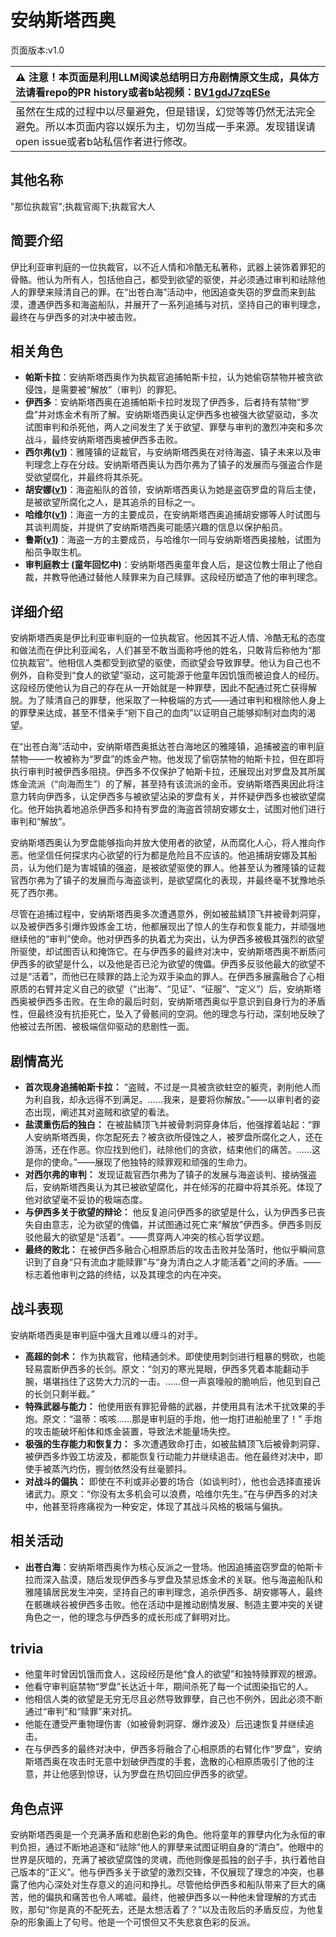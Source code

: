 # 安纳斯塔西奥
页面版本:v1.0
 

| :warning: 注意！本页面是利用LLM阅读总结明日方舟剧情原文生成，具体方法请看repo的PR history或者b站视频：[BV1gdJ7zqESe](https://www.bilibili.com/video/BV1gdJ7zqESe/)         |
|:----------------------------|
| 虽然在生成的过程中以尽量避免，但是错误，幻觉等等仍然无法完全避免。所以本页面内容以娱乐为主，切勿当成一手来源。发现错误请open issue或者b站私信作者进行修改。|



## 其他名称
"那位执裁官";执裁官阁下;执裁官大人
## 简要介绍
伊比利亚审判庭的一位执裁官，以不近人情和冷酷无私著称，武器上装饰着罪犯的骨骼。他认为所有人，包括他自己，都受到欲望的驱使，并必须通过审判和祛除他人的罪孽来赎清自己的罪。在“出苍白海”活动中，他因追查失窃的罗盘而来到盐漠，遭遇伊西多和海盗船队，并展开了一系列追捕与对抗，坚持自己的审判理念，最终在与伊西多的对决中被击败。
## 相关角色
-   **帕斯卡拉**：安纳斯塔西奥作为执裁官追捕帕斯卡拉，认为她偷窃禁物并被贪欲侵蚀，是需要被“解放”（审判）的罪犯。
-   **伊西多**：安纳斯塔西奥在追捕帕斯卡拉时发现了伊西多，后者持有禁物“罗盘”并对炼金术有所了解。安纳斯塔西奥认定伊西多也被强大欲望驱动，多次试图审判和杀死他，两人之间发生了关于欲望、罪孽与审判的激烈冲突和多次战斗，最终安纳斯塔西奥被伊西多击败。
-   **西尔弗([v1](extended_char_xi_er_fu.md))**：雅隆镇的证裁官，与安纳斯塔西奥在对待海盗、镇子未来以及审判理念上存在分歧。安纳斯塔西奥认为西尔弗为了镇子的发展而与强盗合作是受欲望腐化，并最终将其杀死。
-   **胡安娜([v1](extended_char_hu_an_na.md))**：海盗船队的首领，安纳斯塔西奥认为她是盗窃罗盘的背后主使，是被欲望所腐化之人，是其追杀的目标之一。
-   **哈维尔([v1](extended_char_ha_wei_er.md))**：海盗一方的主要成员，在安纳斯塔西奥追捕胡安娜等人时试图与其谈判周旋，并提供了安纳斯塔西奥可能感兴趣的信息以保护船员。
-   **鲁斯([v1](extended_char_lu_si.md))**：海盗一方的主要成员，与哈维尔一同与安纳斯塔西奥接触，试图为船员争取生机。
-   **审判庭教士 (童年回忆中)**：安纳斯塔西奥童年食人后，是这位教士阻止了他自裁，并教导他通过替他人赎罪来为自己赎罪。这段经历塑造了他的审判理念。
## 详细介绍
安纳斯塔西奥是伊比利亚审判庭的一位执裁官。他因其不近人情、冷酷无私的态度和做法而在伊比利亚闻名，人们甚至不敢当面称呼他的姓名，只敢背后称他为“那位执裁官”。他相信人类都受到欲望的驱使，而欲望会导致罪孽。他认为自己也不例外，自称受到“食人的欲望”驱动，这可能源于他童年因饥饿而被迫食人的经历。这段经历使他认为自己的存在从一开始就是一种罪孽，因此不配通过死亡获得解脱。为了赎清自己的罪孽，他采取了一种极端的方式——通过审判和根除他人身上的罪孽来达成，甚至不惜亲手“剜下自己的血肉”以证明自己能够抑制对血肉的渴望。

在“出苍白海”活动中，安纳斯塔西奥抵达苍白海地区的雅隆镇，追捕被盗的审判庭禁物——一枚被称为“罗盘”的炼金产物。他发现了偷窃禁物的帕斯卡拉，但在即将执行审判时被伊西多阻挠。伊西多不仅保护了帕斯卡拉，还展现出对罗盘及其所属炼金流派（“向海而生”）的了解，甚至持有该流派的金币。安纳斯塔西奥因此将注意力转向伊西多，认定伊西多与被欲望沾染的罗盘有关，并怀疑伊西多也被欲望腐化。他开始执着地追杀伊西多和持有罗盘的海盗首领胡安娜女士，试图对他们进行审判和“解放”。

安纳斯塔西奥认为罗盘能够指向并放大使用者的欲望，从而腐化人心，将人推向作恶。他坚信任何探求内心欲望的行为都是危险且不应该的。他追捕胡安娜及其船员，认为他们是为害城镇的强盗，是被欲望驱使的罪人。他甚至认为雅隆镇的证裁官西尔弗为了镇子的发展而与海盗谈判，是欲望腐化的表现，并最终毫不犹豫地杀死了西尔弗。

尽管在追捕过程中，安纳斯塔西奥多次遭遇意外，例如被盐鳞顶飞并被骨刺洞穿，以及被伊西多引爆炸毁炼金工坊，他都展现出了惊人的生存和恢复能力，并顽强地继续他的“审判”使命。他对伊西多的执着尤为突出，认为伊西多被极其强烈的欲望所驱使，却试图否认和掩饰它。在与伊西多的最终对决中，安纳斯塔西奥不断质问伊西多的欲望是什么，以及他是否已沦为欲望的傀儡。伊西多反驳他最大的欲望不过是“活着”，而他已在赎罪的路上沦为双手染血的罪人。在伊西多展露融合了心相原质的右臂并定义自己的欲望（“出海”、“见证”、“征服”、“定义”）后，安纳斯塔西奥被伊西多击败。在生命的最后时刻，安纳斯塔西奥似乎意识到自身行为的矛盾性，但最终没有抗拒死亡，坠入了骨骸间的空洞。他的理念与行动，深刻地反映了他被过去所困、被极端信仰驱动的悲剧性一面。
## 剧情高光
*   **首次现身追捕帕斯卡拉：** “盗贼，不过是一具被贪欲蛀空的躯壳，剥削他人而为利自我，却永远得不到满足。……我来，是要将你解放。”——以审判者的姿态出现，阐述其对盗贼和欲望的看法。
*   **盐漠重伤后的独白：** 在被盐鳞顶飞并被骨刺洞穿身体后，他强撑着站起：“罪人安纳斯塔西奥，你怎配死去？被贪欲所侵蚀之人，被罗盘所腐化之人，还在游荡，还在作恶。你应找到他们，祛除他们的贪欲，结束他们的痛苦。……这是你的使命。”——展现了他独特的赎罪观和顽强的生命力。
*   **对西尔弗的审判：** 发现证裁官西尔弗为了镇子的发展与海盗谈判、接纳强盗后，安纳斯塔西奥认为其已被欲望腐化，并在倾泻的花瓣中将其杀死。体现了他对欲望毫不妥协的极端态度。
*   **与伊西多关于欲望的辩论：** 他反复追问伊西多的欲望是什么，认为伊西多已丧失自由意志，沦为欲望的傀儡，并试图通过死亡来“解放”伊西多。伊西多则反驳他最大的欲望是“活着”。——贯穿两人冲突的核心哲学议题。
*   **最终的败北：** 在被伊西多融合心相原质后的攻击击败并坠落时，他似乎瞬间意识到了自身“只有流血才能赎罪”与“身为清白之人才能活着”之间的矛盾。——标志着他审判之路的终结，以及其理念的内在冲突。
## 战斗表现
安纳斯塔西奥是审判庭中强大且难以缠斗的对手。
*   **高超的剑术：** 作为执裁官，他精通剑术。即使使用刺剑进行粗暴的劈砍，也能轻易震断伊西多的长剑。原文：“剑刃的寒光晃眼，伊西多凭着本能翻动手腕，堪堪挡住了这势大力沉的一击。……但一声哀嚎般的脆响后，他见到自己的长剑只剩半截。”
*   **特殊武器与能力：** 他使用嵌有罪犯骨骼的武器，并使用具有法术干扰效果的手炮。原文：“温蒂：咳咳......那是审判庭的手炮，他一炮打进船舱里了！” 手炮的攻击能破坏船体和炼金装置，导致法术能量场失控。
*   **极强的生存能力和恢复力：** 多次遭遇致命打击，如被盐鳞顶飞后被骨刺洞穿、被伊西多炸毁工坊波及，都能恢复行动能力并继续追击。他在最终对决中，即使手被蒸汽灼伤，握剑依然没有丝毫颤抖。
*   **对战斗的偏执：** 即使在不利或非必要的场合（如谈判时），他也会选择直接诉诸武力。原文：“你没有太多机会可以浪费，哈维尔先生。”在与伊西多的对决中，他甚至将疼痛视为一种安定，体现了其战斗风格的极端与偏执。
## 相关活动
-   **出苍白海**：安纳斯塔西奥作为核心反派之一登场。他因追捕盗窃罗盘的帕斯卡拉而深入盐漠，随后发现伊西多与罗盘及禁忌炼金术的关联。他与海盗船队和雅隆镇居民发生冲突，坚持自己的审判理念，追杀伊西多、胡安娜等人，最终在骸礁峡谷被伊西多击败。他在活动中是推动剧情发展、制造主要冲突的关键角色之一，他的理念与伊西多的成长形成了鲜明对比。
## trivia
*   他童年时曾因饥饿而食人，这段经历是他“食人的欲望”和独特赎罪观的根源。
*   他看守审判庭禁物“罗盘”长达近十年，期间杀死了每一个试图染指它的人。
*   他相信人类的欲望是无穷无尽且必然导致罪孽，自己也不例外，因此必须不断通过“审判”和“赎罪”来对抗。
*   他能在遭受严重物理伤害（如被骨刺洞穿、爆炸波及）后迅速恢复并继续追击。
*   在与伊西多的最终对决中，伊西多将融合了心相原质的右臂化作“罗盘”，安纳斯塔西奥在攻击时无意中划破伊西度的手套，逸散的心相原质吸引了他的注意，并让他感到惊讶，认为罗盘在热切回应伊西多的欲望。
## 角色点评
安纳斯塔西奥是一个充满矛盾和悲剧色彩的角色。他将童年的罪孽内化为永恒的审判负担，通过不断地追逐和“祛除”他人的罪孽来试图证明自身的“清白”。他眼中的世界是灰暗的，充满了被欲望腐蚀的灵魂，而他则像是孤独的刽子手，执行着他自己版本的“正义”。他与伊西多关于欲望的激烈交锋，不仅展现了理念的冲突，也暴露了他内心深处对生存意义的追问和挣扎。尽管他给伊西多和船队带来了巨大的痛苦，他的偏执和痛苦也令人唏嘘。最终，他被伊西多以一种他未曾理解的方式击败，那句“你是真的不配死去，还是太想活着了？”以及击败后的矛盾反应，为他复杂的形象画上了句号。他是一个可恨但又不失悲哀色彩的反派。